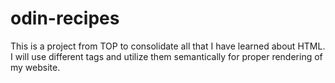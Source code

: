 # odin-recipes
This is a project from TOP to consolidate all that I have learned about HTML.
I will use different tags and utilize them semantically for proper rendering 
of my website.